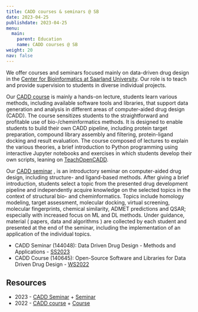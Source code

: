```yaml
---
title: CADD courses & seminars @ SB
date: 2023-04-25
publishdate: 2023-04-25
menu:
  main:
    parent: Education
    name: CADD courses @ SB
weight: 20
nav: false
---
```


We offer courses and seminars focused mainly on data-driven drug design in the [Center for Bioinformatics at Saarland University](https://zbi-www.bioinf.uni-sb.de/en/). Our role is to teach and provide supervision to students in diverse individual projects.

<!--more-->

Our [CADD course](https://www.lsf.uni-saarland.de/qisserver/rds?state=verpublish&status=init&vmfile=no&publishid=140645&moduleCall=webInfo&publishConfFile=webInfo&publishSubDir=veranstaltung) is mainly a hands-on lecture, students learn various methods, including available software tools and libraries, that support data generation and analysis in different areas of computer-aided drug design (CADD). 
The course sensitizes students to the straightforward and profitable use of bio-/cheminformatics methods. It is designed to enable students to build their own CADD pipeline, including protein target preparation, compound library assembly and filtering, protein-ligand docking and result evaluation. The course composed of lectures to explain the various theories, a brief introduction to Python programming using interactive Jupyter notebooks and exercises in which students develop their own scripts, leaning on [TeachOpenCADD]( https://github.com/volkamerlab/teachopencadd).



Our [CADD seminar](https://www.lsf.uni-saarland.de/qisserver/rds?state=verpublish&status=init&vmfile=no&publishid=144048&moduleCall=webInfo&publishConfFile=webInfo&publishSubDir=veranstaltung) , is an introductory seminar on computer-aided drug design, including structure- and ligand-based methods. After giving a brief introduction, students select a topic from the presented drug development  pipeline and independently acquire knowledge on the selected topics in the context of structural bio- and cheminformatics. 
Topics include homology modeling, target assessment, molecular docking, virtual screening, molecular fingerprints, chemical similarity, ADMET predictions and QSAR; especially with increased focus on ML and DL methods. Under guidance, material ( papers, data and algorithms ) are collected by each student and presented at the end of the seminar, including the implementation of an application of the individual topics.


- CADD Seminar (144048): Data Driven Drug Design - Methods and Applications - <a href=" https://www.lsf.uni-saarland.de/qisserver/rds?state=verpublish&status=init&vmfile=no&publishid=144048&moduleCall=webInfo&publishConfFile=webInfo&publishSubDir=veranstaltung" target="_blank" class="external">SS2023</a>
- CADD Course (140645): Open-Source Software and Libraries for Data Driven Drug Design  - <a href=" https://www.lsf.uni-saarland.de/qisserver/rds?state=verpublish&status=init&vmfile=no&publishid=140645&moduleCall=webInfo&publishConfFile=webInfo&publishSubDir=veranstaltung" target="_blank" class="external">WS2022</a>



## Resources

- 2023 - <a class="icon fa-lock" target="_blank" href="https://github.com/volkamerlab/CADDSeminar_2023" title="Access restricted to enroled students"> CADD Seminar</a> + <a class="icon fa-lock" target="_blank" href="https://github.com/volkamerlab/CADDSeminar_2023" title="Access restricted to enroled students"> Seminar</a>
- 2022 - <a class="icon fa-lock" target="_blank" href="https://github.com/volkamerlab/CADDCourse2023" title="Access restricted to enroled students"> CADD course</a> + <a class="icon fa-lock" target="_blank" href="https://github.com/volkamerlab/CADDCourse2023" title="Access restricted to enroled students"> Course</a>
